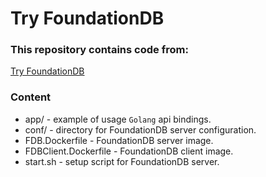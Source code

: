 # Try FoundationDB

### This repository contains code from:

[Try FoundationDB](https://gist.github.com/fishbullet/1bf4b995fa58596a7b8551e3534302d6)

### Content

* app/ - example of usage `Golang` api bindings.
* conf/ - directory for FoundationDB server configuration.
* FDB.Dockerfile - FoundationDB server image.
* FDBClient.Dockerfile - FoundationDB client image.
* start.sh - setup script for FoundationDB server.

